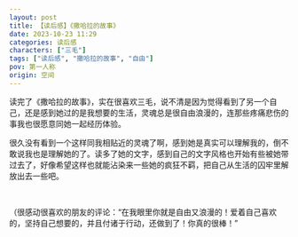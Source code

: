 ```yaml
---
layout: post
title: 【读后感】《撒哈拉的故事》
date: 2023-10-23 11:29
categories: 读后感
characters: ["三毛"]
tags: ["读后感", "撒哈拉的故事", "自由"]
pov: 第一人称
origin: 空间
---
```


读完了《撒哈拉的故事》，实在很喜欢三毛，说不清是因为觉得看到了另一个自己，还是感到她过的是我想要的生活，灵魂总是很自由浪漫的，连那些疼痛悲伤的事我也很愿意同她一起经历体验。

很久没有看到一个这样同我相贴近的灵魂了啊，感到她是真实可以理解我的，倒不敢说我也是理解她的了。读多了她的文字，感到自己的文字风格也开始有些被她带过去了，好像希望这样也就能沾染来一些她的疯狂不羁，把自己从生活的囚牢里解放出去一些吧。

<br>

（很感动很喜欢的朋友的评论：“在我眼里你就是自由又浪漫的！爱着自己喜欢的，坚持自己想要的，并且付诸于行动，还做到了！你真的很棒！”
